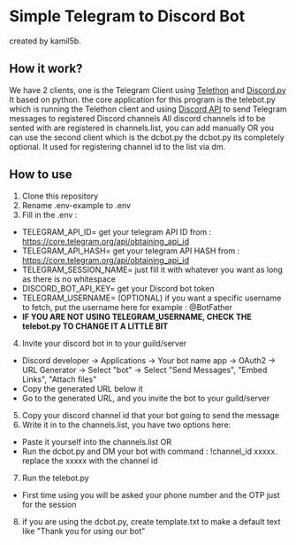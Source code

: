 # Simple Telegram to Discord Bot
created by kamil5b.

## How it work?
We have 2 clients, one is the Telegram Client using [Telethon](https://github.com/LonamiWebs/Telethon) and [Discord.py](https://discordpy.readthedocs.io/en/stable/)
It based on python.
the core application for this program is the telebot.py which is running the Telethon client and using [Discord API](https://discord.com/developers/docs/intro) to send Telegram messages to registered Discord channels
All discord channels id to be sented with are registered in channels.list, you can add manually OR you can use the second client which is the dcbot.py
the dcbot.py its completely optional. It used for registering channel id to the list via dm.

## How to use
1. Clone this repository
2. Rename .env-example to .env
3. Fill in the .env :
 - TELEGRAM_API_ID= get your telegram API ID from : https://core.telegram.org/api/obtaining_api_id
 - TELEGRAM_API_HASH= get your telegram API HASH from : https://core.telegram.org/api/obtaining_api_id
 - TELEGRAM_SESSION_NAME= just fill it with whatever you want as long as there is no whitespace
 - DISCORD_BOT_API_KEY= get your Discord bot token
 - TELEGRAM_USERNAME= (OPTIONAL) if you want a specific username to fetch, put the username here for example : @BotFather
 - **IF YOU ARE NOT USING TELEGRAM_USERNAME, CHECK THE telebot.py TO CHANGE IT A LITTLE BIT**
4. Invite your discord bot in to your guild/server
 - Discord developer -> Applications -> Your bot name app -> OAuth2 -> URL Generator -> Select "bot" -> Select "Send Messages", "Embed Links", "Attach files"
 - Copy the generated URL below it
 - Go to the generated URL, and you invite the bot to your guild/server
5. Copy your discord channel id that your bot going to send the message
6. Write it in to the channels.list, you have two options here:
 - Paste it yourself into the channels.list OR
 - Run the dcbot.py and DM your bot with command : !channel_id xxxxx. replace the xxxxx with the channel id
7. Run the telebot.py
 - First time using you will be asked your phone number and the OTP just for the session
8. if you are using the dcbot.py, create template.txt to make a default text like "Thank you for using our bot"
